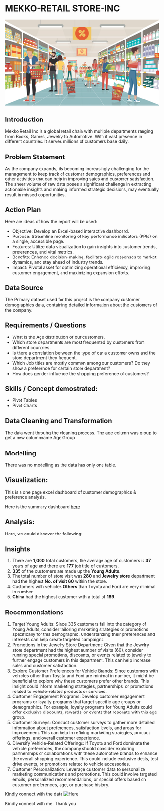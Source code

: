 # MEKKO-RETAIL STORE-INC

![](SS.jpg)

## Introduction

Mekko Retail Inc is a global retail chain with multiple departments ranging from Books, Games, Jewelry to Automotive. With it vast presence in different countries. It serves millions of customers base daily.

## Problem Statement

As the company expands, its becoming increasingly challenging for the management to keep track of customer demographics, preferences and other activities that can help in improving sales and customer satisfaction. The sheer volume of raw data poses a significant challenge in extracting actionable insights and making informed strategic decisions, may eventually result in missed opportunities.

## Action Plan
Here are ideas of how the report will be used:

-  Objective: Develop an Excel-based interactive dashboard.
-  Purpose: Streamline monitoring of key performance indicators (KPIs) on a single, accessible page.
-  Features: Utilize data visualization to gain insights into customer trends, preferences, and vital metrics.
-  Benefits: Enhance decision-making, facilitate agile responses to market dynamics, and stay ahead of industry trends.
-  Impact: Pivotal asset for optimizing operational efficiency, improving customer engagement, and maximizing expansion efforts.

## Data Source
The Primary dataset used for this project is the company customer demographics data, containing detailed information about the customers of the company.

## Requirements / Questions

-  What is the Age distribution of our customers.
-  Which store departments are most frequented by customers from different countries.
-  Is there a correlation between the type of car a customer owns and the store department they frequent.
-  Which Job titles are mostly common among our customers? Do they show a preference for certain store department?
-  How does gender influence the shopping preference of customers?

## Skills / Concept demostrated:
-  Pivot Tables
-  Pivot Charts

## Data Cleaning and Transformation
The data went throuhg the cleaning process. The age column was group to get a new columnname Age Group

## Modelling
There was no modelling as the data has only one table.

## Visualization:

This is a one page excel dashboard of customer demographics & preference analysis.

Here is the summary dashboard 
[here](Mekko_pic.PNG)

## Analysis:
Here, we could discover the following:

## Insights

1.  There are **1,000** total customers, the average age of customers is **37** years of age and there are **177** job title of customers.
2.  **335** of the customers are made up the **Young Adults**.
3.  The total number of store visit was **280** and **Jewelry store** department had the highest **No. of visit 60** within the store.
4.  Customers with vehicles **Others** than Toyota and Ford are very minimal in number.
5.  **China** had the highest customer with a total of **189**.

## Recommendations

1.  Target Young Adults: Since 335 customers fall into the category of Young Adults, consider tailoring marketing strategies or promotions specifically for this demographic.           Understanding their preferences and interests can help create targeted campaigns.
2.  Promotions in the Jewelry Store Department: Given that the Jewelry store department had the highest number of visits (60), consider running special promotions, discounts, or events   related to jewelry to further engage customers in this department. This can help increase sales and customer satisfaction.
3.  Explore Customer Preferences for Vehicle Brands: Since customers with vehicles other than Toyota and Ford are minimal in number, it might be beneficial to explore why these customers prefer other brands. This insight could inform marketing strategies, partnerships, or promotions related to vehicle-related products or services.
4.  Customer Engagement Programs: Develop customer engagement programs or loyalty programs that target specific age groups or demographics. For example, loyalty programs for Young Adults could offer exclusive discounts, rewards, or events that resonate with this age group.
5. Customer Surveys: Conduct customer surveys to gather more detailed information about preferences, satisfaction levels, and areas for improvement. This can help in refining marketing strategies, product offerings, and overall customer experience.
6.  Diversify Vehicle-Related Offerings: If Toyota and Ford dominate the vehicle preferences, the company shuold consider exploring partnerships or collaborations with these automotive brands to enhance the overall shopping experience. This could include exclusive deals, test drive events, or promotions related to vehicle accessories.
7.  Customer Personalization: Leverage customer data to personalize marketing communications and promotions. This could involve targeted emails, personalized recommendations, or special offers based on customer preferences, age, or purchase history.

Kindly connect with the data ![Here](https://docs.google.com/spreadsheets/d/1cvJjrD8xeRHCJJPHib1Ki9UxlwRp8qgi/edit?usp=drive_link&ouid=101815099325349837170&rtpof=true&sd=true)

Kindly connect with me.
Thank you
